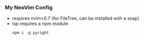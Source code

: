 ### My NeoVim Config

- requires nvim>0.7 (for FileTree, can be installed with a snap)
- lsp requires a npm module
    ```
    npm i -g pyright   
    ```
